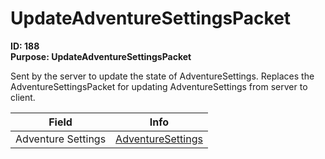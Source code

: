 # UpdateAdventureSettingsPacket

**ID: 188**  
**Purpose: UpdateAdventureSettingsPacket**  

Sent by the server to update the state of AdventureSettings. Replaces the AdventureSettingsPacket for updating AdventureSettings from server to client.

<table><thead><tr><th>Field</th><th>Info</th></tr></thead><tbody>
<tr><td>Adventure Settings</td><td><a href="../types/AdventureSettings.md">AdventureSettings</a></td></tr>
</tbody></table>